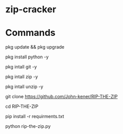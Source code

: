 # zip-cracker




# Commands 
pkg update && pkg upgrade

pkg install python -y

pkg intall git -y

pkg intall zip -y

pkg intall unzip -y

git clone https://github.com/John-kener/RIP-THE-ZIP

cd RIP-THE-ZIP

pip install -r requirments.txt

python rip-the-zip.py
